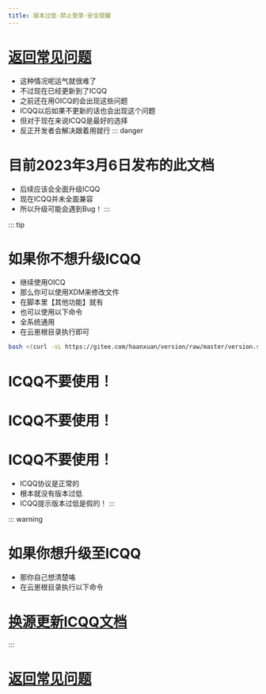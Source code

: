 ```yaml
---
title: 版本过低-禁止登录-安全提醒
---
```

# [返回常见问题](/blogs/QA.md)

- 这种情况呢运气就很难了
- 不过现在已经更新到了ICQQ
- 之前还在用OICQ的会出现这些问题
- ICQQ以后如果不更新的话也会出现这个问题
- 但对于现在来说ICQQ是最好的选择
- 反正开发者会解决跟着用就行
::: danger
# 目前2023年3月6日发布的此文档
- 后续应该会全面升级ICQQ
- 现在ICQQ并未全面兼容
- 所以升级可能会遇到Bug！
:::

::: tip
# 如果你不想升级ICQQ
- 继续使用OICQ
- 那么你可以使用XDM来修改文件
- 在脚本里【其他功能】就有
- 也可以使用以下命令
- 全系统通用
- 在云崽根目录执行即可
``` bash
bash <(curl -sL https://gitee.com/haanxuan/version/raw/master/version.sh)
```
# ICQQ不要使用！
# ICQQ不要使用！
# ICQQ不要使用！
- ICQQ协议是正常的
- 根本就没有版本过低
- ICQQ提示版本过低是假的！
:::

::: warning
# 如果你想升级至ICQQ
- 那你自己想清楚咯
- 在云崽根目录执行以下命令
# [换源更新ICQQ文档](/blogs/ICQQ.md)
:::

# [返回常见问题](/blogs/QA.md)